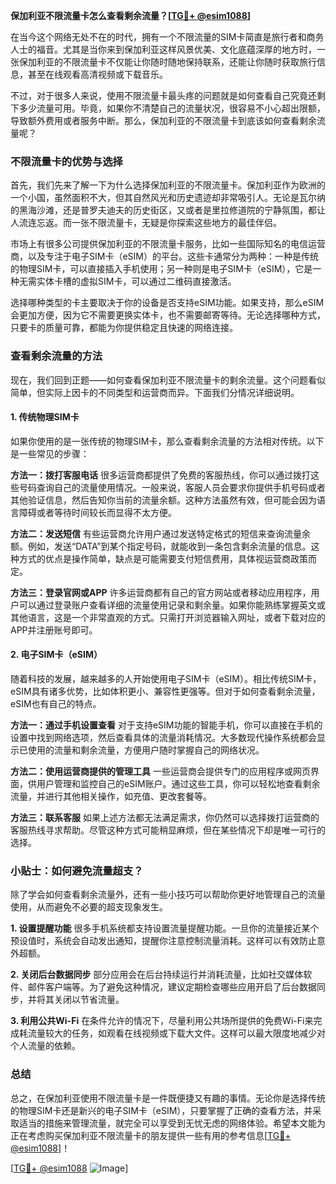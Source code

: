 **保加利亚不限流量卡怎么查看剩余流量？[[TG💪+ @esim1088](https://t.me/s/esim1088)]**

在当今这个网络无处不在的时代，拥有一个不限流量的SIM卡简直是旅行者和商务人士的福音。尤其是当你来到保加利亚这样风景优美、文化底蕴深厚的地方时，一张保加利亚的不限流量卡不仅能让你随时随地保持联系，还能让你随时获取旅行信息，甚至在线观看高清视频或下载音乐。

不过，对于很多人来说，使用不限流量卡最头疼的问题就是如何查看自己究竟还剩下多少流量可用。毕竟，如果你不清楚自己的流量状况，很容易不小心超出限额，导致额外费用或者服务中断。那么，保加利亚的不限流量卡到底该如何查看剩余流量呢？

### 不限流量卡的优势与选择

首先，我们先来了解一下为什么选择保加利亚的不限流量卡。保加利亚作为欧洲的一个小国，虽然面积不大，但其自然风光和历史遗迹却非常吸引人。无论是瓦尔纳的黑海沙滩，还是普罗夫迪夫的历史街区，又或者是里拉修道院的宁静氛围，都让人流连忘返。而一张不限流量卡，无疑是你探索这些地方的最佳伴侣。

市场上有很多公司提供保加利亚的不限流量卡服务，比如一些国际知名的电信运营商，以及专注于电子SIM卡（eSIM）的平台。这些卡通常分为两种：一种是传统的物理SIM卡，可以直接插入手机使用；另一种则是电子SIM卡（eSIM），它是一种无需实体卡槽的虚拟SIM卡，可以通过二维码直接激活。

选择哪种类型的卡主要取决于你的设备是否支持eSIM功能。如果支持，那么eSIM会更加方便，因为它不需要更换实体卡，也不需要邮寄等待。无论选择哪种方式，只要卡的质量可靠，都能为你提供稳定且快速的网络连接。

### 查看剩余流量的方法

现在，我们回到正题——如何查看保加利亚不限流量卡的剩余流量。这个问题看似简单，但实际上因卡的不同类型和运营商而异。下面我们分情况详细说明。

#### 1. 传统物理SIM卡

如果你使用的是一张传统的物理SIM卡，那么查看剩余流量的方法相对传统。以下是一些常见的步骤：

**方法一：拨打客服电话**
很多运营商都提供了免费的客服热线，你可以通过拨打这些号码查询自己的流量使用情况。一般来说，客服人员会要求你提供手机号码或者其他验证信息，然后告知你当前的流量余额。这种方法虽然有效，但可能会因为语言障碍或者等待时间较长而显得不太方便。

**方法二：发送短信**
有些运营商允许用户通过发送特定格式的短信来查询流量余额。例如，发送“DATA”到某个指定号码，就能收到一条包含剩余流量的信息。这种方式的优点是操作简单，缺点是可能需要支付短信费用，具体视运营商政策而定。

**方法三：登录官网或APP**
许多运营商都有自己的官方网站或者移动应用程序，用户可以通过登录账户查看详细的流量使用记录和剩余量。如果你能熟练掌握英文或其他语言，这是一个非常直观的方式。只需打开浏览器输入网址，或者下载对应的APP并注册账号即可。

#### 2. 电子SIM卡（eSIM）

随着科技的发展，越来越多的人开始使用电子SIM卡（eSIM）。相比传统SIM卡，eSIM具有诸多优势，比如体积更小、兼容性更强等。但对于如何查看剩余流量，eSIM也有自己的特点。

**方法一：通过手机设置查看**
对于支持eSIM功能的智能手机，你可以直接在手机的设置中找到网络选项，然后查看具体的流量消耗情况。大多数现代操作系统都会显示已使用的流量和剩余流量，方便用户随时掌握自己的网络状况。

**方法二：使用运营商提供的管理工具**
一些运营商会提供专门的应用程序或网页界面，供用户管理和监控自己的eSIM账户。通过这些工具，你可以轻松地查看剩余流量，并进行其他相关操作，如充值、更改套餐等。

**方法三：联系客服**
如果上述方法都无法满足需求，你仍然可以选择拨打运营商的客服热线寻求帮助。尽管这种方式可能稍显麻烦，但在某些情况下却是唯一可行的选择。

### 小贴士：如何避免流量超支？

除了学会如何查看剩余流量外，还有一些小技巧可以帮助你更好地管理自己的流量使用，从而避免不必要的超支现象发生。

**1. 设置提醒功能**
很多手机系统都支持设置流量提醒功能。一旦你的流量接近某个预设值时，系统会自动发出通知，提醒你注意控制流量消耗。这样可以有效防止意外超额。

**2. 关闭后台数据同步**
部分应用会在后台持续运行并消耗流量，比如社交媒体软件、邮件客户端等。为了避免这种情况，建议定期检查哪些应用开启了后台数据同步，并将其关闭以节省流量。

**3. 利用公共Wi-Fi**
在条件允许的情况下，尽量利用公共场所提供的免费Wi-Fi来完成耗流量较大的任务，如观看在线视频或下载大文件。这样可以最大限度地减少对个人流量的依赖。

### 总结

总之，在保加利亚使用不限流量卡是一件既便捷又有趣的事情。无论你是选择传统的物理SIM卡还是新兴的电子SIM卡（eSIM），只要掌握了正确的查看方法，并采取适当的措施来管理流量，就完全可以享受到无忧无虑的网络体验。希望本文能为正在考虑购买保加利亚不限流量卡的朋友提供一些有用的参考信息[[TG💪+ @esim1088](https://t.me/s/esim1088)]！

[[TG💪+ @esim1088](https://t.me/s/esim1088) ![Image](https://i.postimg.cc/4NQfJmqS/Snipaste-2025-05-13-00-14-12.png)]